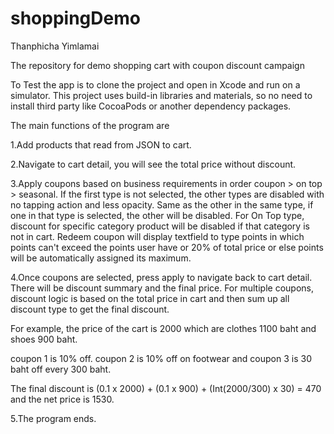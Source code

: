 # shoppingDemo
Thanphicha Yimlamai

The repository for demo shopping cart with coupon discount campaign 

To Test the app is to clone the project and open in Xcode and run on a simulator. This project uses build-in libraries and materials, so no need to install third party like CocoaPods or another dependency packages.

The main functions of the program are 

1.Add products that read from JSON to cart.

2.Navigate to cart detail, you will see the total price without discount.

3.Apply coupons based on business requirements in order coupon > on top > seasonal. If the first type is not selected, the other types are disabled with no tapping action and less opacity. Same as the other in the same type, if one in that type is selected, the other will be disabled. For On Top type, discount for specific category product will be disabled if that category is not in cart. Redeem coupon will display textfield to type points in which points can't exceed the points user have or 20% of total price or else points will be automatically assigned its maximum. 

4.Once coupons are selected, press apply to navigate back to cart detail. There will be discount summary and the final price. For multiple coupons, discount logic is based on the total price in cart and then sum up all discount type to get the final discount. 

For example, the price of the cart is 2000 which are clothes 1100 baht and shoes 900 baht.

coupon 1 is 10% off. coupon 2 is 10% off on footwear and coupon 3 is 30 baht off every 300 baht.

The final discount is (0.1 x 2000) + (0.1 x 900) + (Int(2000/300) x 30) = 470 and the net price is 1530.


5.The program ends.



